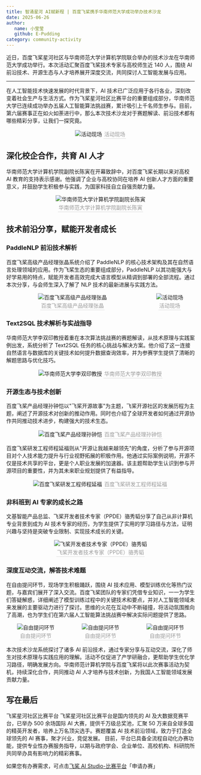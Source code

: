 ```yaml
---
title: 智涌星河 AI赋新程 | 百度飞桨携手华南师范大学成功举办技术沙龙
date: 2025-06-26
author:
   name: 小莹莹
   github: E-Pudding
category: community-activity
---
```


<style>
figure {
   text-align: center;
}
figcaption {
   color: orange;
   border-bottom: 1px solid #d9d9d9;
   display: inline-block;
   color: #999;
   padding: 2px;
}
</style>

近日，百度飞桨星河社区与华南师范大学计算机学院联合举办的技术沙龙在华南师范大学成功举行。本次活动汇聚百度飞桨技术专家与高校师生近 140 人，围绕 AI 前沿技术、开源生态与人才培养展开深度交流，共同探讨人工智能发展与应用。

<!-- more -->

---

在人工智能技术快速发展的时代背景下，AI 技术已广泛应用于各行各业，深刻改变着社会生产与生活方式。作为飞桨星河社区比赛平台的重要组成部分，华南师范大学已连续成功举办五届人工智能算法挑战赛，累计吸引上千名师生参与。目前，第六届赛事正在如火如荼进行中，那么本次技术沙龙对于赛题解读、前沿技术都有哪些精彩分享，让我们一探究竟。

<figure style="text-align: center;">
   <img src="../images/paddle-scnu/eventsite1.png" alt="活动现场" style="max-width: 750px;">
   <figcaption>活动现场</figcaption>
</figure>

## 深化校企合作，共育 AI 人才

华南师范大学计算机学院副院长陈寅在开幕致辞中，对百度飞桨长期以来对高校 AI 教育的支持表示感谢。他强调了企业与高校协同在培养 AI 创新人才方面的重要意义，并鼓励学生积极参与实践，为国家科技自立自强贡献力量。

<figure style="text-align: center;">
   <img src="../images/paddle-scnu/cy.png" alt="华南师范大学计算机学院副院长陈寅" style="max-width: 750px;">
   <figcaption>华南师范大学计算机学院副院长陈寅</figcaption>
</figure>

## 技术前沿分享，赋能开发者成长

### PaddleNLP 前沿技术解析

百度飞桨高级产品经理张晶系统介绍了 PaddleNLP 的核心技术架构及其在自然语言处理领域的应用。作为飞桨生态的重要组成部分，PaddleNLP 以其功能强大与好学易用的特点，赋能开发者高效完成大语言模型从精调到部署的全部流程。通过本次分享，与会师生深入了解了 NLP 技术的最新进展与实践方法。

<div style="display: flex; justify-content: center; gap: 16px;">
   <figure style="margin: 0;">
      <img src="../images/paddle-scnu/zj.png" alt="百度飞桨高级产品经理张晶" style="max-width: 350px;">
      <figcaption>百度飞桨高级产品经理张晶</figcaption>
   </figure>
   <figure style="margin: 0;">
      <img src="../images/paddle-scnu/eventsite2.png" alt="活动现场" style="max-width: 350px;">
      <figcaption>活动现场</figcaption>
   </figure>
</div>

### Text2SQL 技术解析与实战指导

华南师范大学李双印教授着重在本次算法挑战赛的赛题解读，从技术原理与实践案例出发，系统分析了 Text2SQL 任务的核心挑战与解决方案。他介绍了这一连接自然语言与数据库的关键技术如何提升数据查询效率，并为参赛学生提供了清晰的解题思路与优化技巧。

<figure style="text-align: center;">
   <img src="../images/paddle-scnu/lsy.png" alt="华南师范大学李双印教授" style="max-width: 750px;">
   <figcaption>华南师范大学李双印教授</figcaption>
</figure>

### 开源生态与技术创新

百度飞桨产品经理孙钟恺以"飞桨开源故事"为主题，飞桨开源社区的发展历程为主题，阐述了开源技术对创新的推动作用。同时也介绍了全球开发者如何通过开源协作共同推动技术进步，构建强大的技术生态。

<figure style="text-align: center;">
   <img src="../images/paddle-scnu/szk.png" alt="百度飞桨产品经理孙钟恺" style="max-width: 750px;">
   <figcaption>百度飞桨产品经理孙钟恺</figcaption>
</figure>

百度飞桨研发工程师程延福则从"开源让我越来越领先"的角度，分析了参与开源项目对个人技术能力提升与行业视野拓展的积极作用。他通过实际案例说明，开源不仅是技术共享的平台，更是个人职业发展的加速器。该主题帮助学生认识到参与开源项目的重要性，并为其未来职业规划提供了有益指导。

<figure style="text-align: center;">
   <img src="../images/paddle-scnu/cyf.png" alt="百度飞桨研发工程师程延福" style="max-width: 750px;">
   <figcaption>百度飞桨研发工程师程延福</figcaption>
</figure>

### 非科班到 AI 专家的成长之路

文基智能产品总监、飞桨开发者技术专家（PPDE）骆秀韬分享了自己从非计算机专业背景到成为 AI 技术专家的经历，为学生提供了实用的学习路径与方法，证明兴趣与坚持是突破专业限制、实现技术成长的关键。

<figure style="text-align: center;">
   <img src="../images/paddle-scnu/lxt.png" alt="飞桨开发者技术专家（PPDE）骆秀韬" style="max-width: 750px;">
   <figcaption>飞桨开发者技术专家（PPDE）骆秀韬</figcaption>
</figure>

### 深度互动交流，解答技术难题

在自由提问环节，现场学生积极踊跃，围绕 AI 技术应用、模型训练优化等热门议题，与嘉宾们展开了深入交流。百度飞桨团队的专家们凭借专业知识，一一为学生们答疑解惑，详细阐述了模型训练过程中的关键技术和要点，并对人工智能领域未来发展的主要驱动力进行了探讨。思维的火花在互动中不断碰撞，将活动氛围推向了高潮，也为学生们在第六届人工智能算法挑战赛中解决实际问题提供了思路。

<div style="display: flex; justify-content: center; gap: 16px;">
   <figure style="margin: 0;">
      <img src="../images/paddle-scnu/QA1.png" alt="自由提问环节" style="max-width: 230px;">
      <figcaption>自由提问环节</figcaption>
   </figure>
   <figure style="margin: 0;">
      <img src="../images/paddle-scnu/QA2.png" alt="自由提问环节" style="max-width: 230px;">
      <figcaption>自由提问环节</figcaption>
   </figure>
   <figure style="margin: 0;">
      <img src="../images/paddle-scnu/QA3.png" alt="自由提问环节" style="max-width: 230px;">
      <figcaption>自由提问环节</figcaption>
   </figure>
</div>

本次技术沙龙系统探讨了诸多 AI 前沿技术，通过专家分享与互动交流，深化了师生对技术原理与实践应用的理解。活动不仅促进了产学研融合，更帮助学生优化学习路径，明确发展方向。华南师范计算机学院与百度飞桨将以此次赛事活动为契机，持续深化合作，共同推动 AI 人才培养与技术创新，为我国人工智能领域发展贡献力量。

## 写在最后

飞桨星河社区比赛平台
飞桨星河社区比赛平台是国内领先的 AI 及大数据竞赛平台，已举办 500 余场国际 AI 大赛，提供千万级总奖池，汇聚 50 万来自全球多国的精英开发者，培养上万名顶尖选手。赛题覆盖 AI 技术前沿领域，致力于打造全球领先的 AI 赛事，聚才兴业，竞促发展。
目前，平台已具备全流程自动化办赛功能，提供专业性办赛服务指导，以期与政府学会、企业单位、高校机构、科研院所共同举办具有影响力的精彩赛事。

如果您有办赛需求，可点击[飞桨 AI Studio-比赛平台](https://aistudio.baidu.com/foreigncompetition/instruction)「申请办赛」
